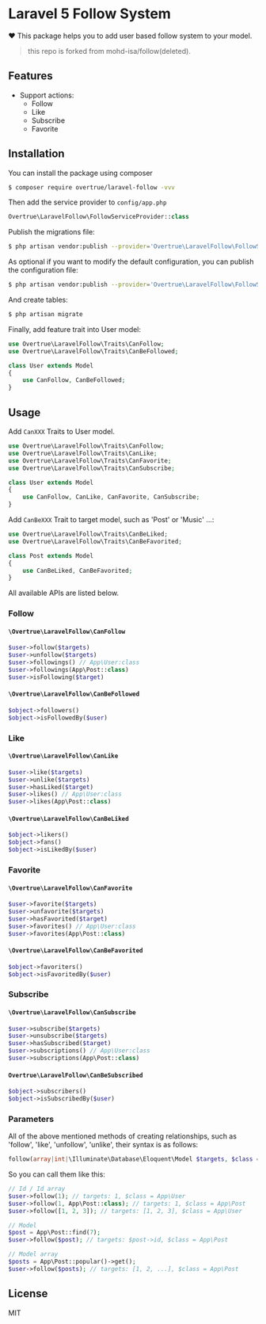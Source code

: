 # Laravel 5 Follow System

:heart: This package helps you to add user based follow system to your model.

> this repo is forked from mohd-isa/follow(deleted).

## Features

- Support actions:
    - Follow
    - Like
    - Subscribe
    - Favorite

## Installation

You can install the package using composer

```sh
$ composer require overtrue/laravel-follow -vvv
```

Then add the service provider to `config/app.php`

```php
Overtrue\LaravelFollow\FollowServiceProvider::class
```

Publish the migrations file:

```sh
$ php artisan vendor:publish --provider='Overtrue\LaravelFollow\FollowServiceProvider' --tag="migrations"
```

As optional if you want to modify the default configuration, you can publish the configuration file:
 
```sh
$ php artisan vendor:publish --provider='Overtrue\LaravelFollow\FollowServiceProvider' --tag="config"
```

And create tables:

```php
$ php artisan migrate
```

Finally, add feature trait into User model:

```php
use Overtrue\LaravelFollow\Traits\CanFollow;
use Overtrue\LaravelFollow\Traits\CanBeFollowed;

class User extends Model
{
    use CanFollow, CanBeFollowed;
}
```

## Usage

Add `CanXXX` Traits to User model.

```php
use Overtrue\LaravelFollow\Traits\CanFollow;
use Overtrue\LaravelFollow\Traits\CanLike;
use Overtrue\LaravelFollow\Traits\CanFavorite;
use Overtrue\LaravelFollow\Traits\CanSubscribe;

class User extends Model
{
    use CanFollow, CanLike, CanFavorite, CanSubscribe;
}
```

Add `CanBeXXX` Trait to target model, such as 'Post' or 'Music' ...:

```php
use Overtrue\LaravelFollow\Traits\CanBeLiked;
use Overtrue\LaravelFollow\Traits\CanBeFavorited;

class Post extends Model
{
    use CanBeLiked, CanBeFavorited;
}
```

All available APIs are listed below.

### Follow

#### `\Overtrue\LaravelFollow\CanFollow`

```php
$user->follow($targets)
$user->unfollow($targets)
$user->followings() // App\User:class
$user->followings(App\Post::class)
$user->isFollowing($target)
```

#### `\Overtrue\LaravelFollow\CanBeFollowed`

```php
$object->followers()
$object->isFollowedBy($user)
```

### Like

#### `\Overtrue\LaravelFollow\CanLike`

```php
$user->like($targets)
$user->unlike($targets)
$user->hasLiked($target)
$user->likes() // App\User:class
$user->likes(App\Post::class) 
```

#### `\Overtrue\LaravelFollow\CanBeLiked`

```php
$object->likers()
$object->fans() 
$object->isLikedBy($user)
```

### Favorite

#### `\Overtrue\LaravelFollow\CanFavorite`

```php
$user->favorite($targets)
$user->unfavorite($targets)
$user->hasFavorited($target)
$user->favorites() // App\User:class
$user->favorites(App\Post::class)
```

#### `\Overtrue\LaravelFollow\CanBeFavorited`

```php
$object->favoriters()
$object->isFavoritedBy($user)
```

### Subscribe

#### `\Overtrue\LaravelFollow\CanSubscribe`

```php
$user->subscribe($targets)
$user->unsubscribe($targets)
$user->hasSubscribed($target)
$user->subscriptions() // App\User:class
$user->subscriptions(App\Post::class)
```

#### `Overtrue\LaravelFollow\CanBeSubscribed`

```php
$object->subscribers()
$object->isSubscribedBy($user)
```

### Parameters

All of the above mentioned methods of creating relationships, such as 'follow', 'like', 'unfollow', 'unlike', their syntax is as follows:

```php
follow(array|int|\Illuminate\Database\Eloquent\Model $targets, $class = __CLASS__)
```

So you can call them like this:

```php
// Id / Id array
$user->follow(1); // targets: 1, $class = App\User
$user->follow(1, App\Post::class); // targets: 1, $class = App\Post
$user->follow([1, 2, 3]); // targets: [1, 2, 3], $class = App\User

// Model
$post = App\Post::find(7);
$user->follow($post); // targets: $post->id, $class = App\Post

// Model array
$posts = App\Post::popular()->get();
$user->follow($posts); // targets: [1, 2, ...], $class = App\Post
```

## License

MIT
